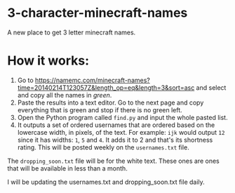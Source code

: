 # 3-character-minecraft-names
A new place to get 3 letter minecraft names.

# How it works:

1. Go to https://namemc.com/minecraft-names?time=20140214T123057Z&length_op=eq&length=3&sort=asc and select and copy all the names in _green_.
2. Paste the results into a text editor. Go to the next page and copy everything that is green and stop if there is no green left.
3. Open the Python program called `find.py` and input the whole pasted list.
4. It outputs a set of ordered usernames that are ordered based on the lowercase width, in pixels, of the text.
For example: `ijk` would output `12` since it has widths: `1`, `5` and `4`. It adds it to 2 and that's its shortness rating. This will be posted weekly on the `usernames.txt` file.


The `dropping_soon.txt` file will be for the white text. These ones are ones that will be available in less than a month.

I will be updating the usernames.txt and dropping_soon.txt file daily.
